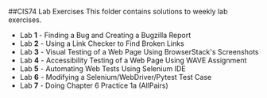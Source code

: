 ##CIS74 Lab Exercises 
This folder contains solutions to weekly lab exercises.
- Lab **1** - Finding a Bug and Creating a Bugzilla Report
- Lab **2** - Using a Link Checker to Find Broken Links
- Lab **3** - Visual Testing of a Web Page Using BrowserStack's Screenshots
- Lab **4** - Accessibility Testing of a Web Page Using WAVE Assignment
- Lab **5** - Automating Web Tests Using Selenium IDE
- Lab **6** - Modifying a Selenium/WebDriver/Pytest Test Case
- Lab **7** - Doing Chapter 6 Practice 1a (AllPairs)
